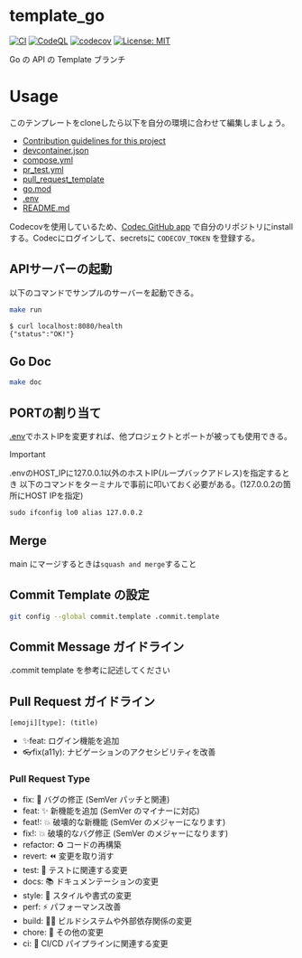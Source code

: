 # template_go

 [![CI](https://github.com/tomo1227/template_go/actions/workflows/ci.yml/badge.svg)](https://github.com/tomo1227/template_go/actions/workflows/ci.yml) [![CodeQL](https://github.com/tomo1227/template_go/actions/workflows/code_ql.yml/badge.svg)](https://github.com/tomo1227/template_go/actions/workflows/code_ql.yml) [![codecov](https://codecov.io/github/tomo1227/template_go/graph/badge.svg?token=9W57OUKPMU)](https://codecov.io/github/tomo1227/template_go)  [![License: MIT](https://img.shields.io/badge/License-MIT-yellow.svg)](https://opensource.org/licenses/MIT)

Go の API の Template ブランチ

# Usage

このテンプレートをcloneしたら以下を自分の環境に合わせて編集しましょう。

- [Contribution guidelines for this project](.devcontainer/.env)
- [devcontainer.json](.devcontainer/devcontainer.json)
- [compose.yml](.devcontainer/compose.yml)
- [pr_test.yml](.github/workflows/pr_test.yml)
- [pull_request_template](.github/pull_request_template.md)
- [go.mod](cmd/api/go.mod)
- [.env](.env)
- [README.md](README.md)

Codecovを使用しているため、[Codec GitHub app](https://github.com/apps/codecov) で自分のリポジトリにinstallする。Codecにログインして、secretsに `CODECOV_TOKEN` を登録する。

## APIサーバーの起動

以下のコマンドでサンプルのサーバーを起動できる。

```sh
make run
```

```shell_session
$ curl localhost:8080/health
{"status":"OK!"}
```

## Go Doc

```sh
make doc
```

## PORTの割り当て

[.env](.env)でホストIPを変更すれば、他プロジェクトとポートが被っても使用できる。

> [!IMPORTANT]
> .envのHOST_IPに127.0.0.1以外のホストIP(ループバックアドレス)を指定するとき
> 以下のコマンドをターミナルで事前に叩いておく必要がある。(127.0.0.2の箇所にHOST IPを指定)
>
> ```txt
> sudo ifconfig lo0 alias 127.0.0.2
> ```

## Merge

main にマージするときは`squash and merge`すること

## Commit Template の設定

```bash
git config --global commit.template .commit.template
```

## Commit Message ガイドライン

.commit template を参考に記述してください

## Pull Request ガイドライン

`[emoji][type]: (title)`

- ✨feat: ログイン機能を追加
- 👓fix(a11y): ナビゲーションのアクセシビリティを改善

### Pull Request Type

- fix: 🐛 バグの修正 (SemVer パッチと関連)
- feat: ✨ 新機能を追加 (SemVer のマイナーに対応)
- feat!: 💥 破壊的な新機能 (SemVer のメジャーになります)
- fix!: 💥 破壊的なバグ修正 (SemVer のメジャーになります)
- refactor: ♻️ コードの再構築
- revert: ⏪ 変更を取り消す
- test: 🧪 テストに関連する変更
- docs: 📚 ドキュメンテーションの変更
- style: 🎨 スタイルや書式の変更
- perf: ⚡ パフォーマンス改善
- build: 👷‍♀️ ビルドシステムや外部依存関係の変更
- chore: 🔧 その他の変更
- ci: 🎡 CI/CD パイプラインに関連する変更
